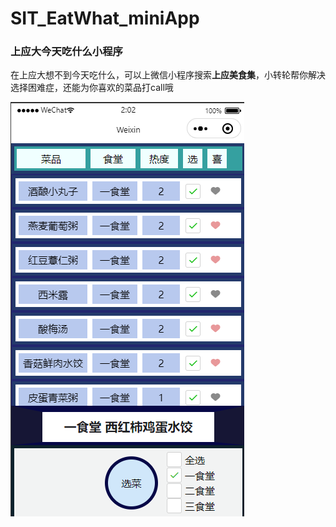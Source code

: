 # SIT_EatWhat_miniApp
### 上应大今天吃什么小程序

在上应大想不到今天吃什么，可以上微信小程序搜索**上应美食集**，小转轮帮你解决选择困难症，还能为你喜欢的菜品打call哦





![exmple](README/exmple.png)
